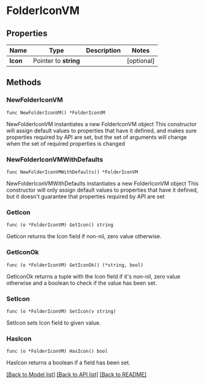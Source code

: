 # FolderIconVM

## Properties

Name | Type | Description | Notes
------------ | ------------- | ------------- | -------------
**Icon** | Pointer to **string** |  | [optional] 

## Methods

### NewFolderIconVM

`func NewFolderIconVM() *FolderIconVM`

NewFolderIconVM instantiates a new FolderIconVM object
This constructor will assign default values to properties that have it defined,
and makes sure properties required by API are set, but the set of arguments
will change when the set of required properties is changed

### NewFolderIconVMWithDefaults

`func NewFolderIconVMWithDefaults() *FolderIconVM`

NewFolderIconVMWithDefaults instantiates a new FolderIconVM object
This constructor will only assign default values to properties that have it defined,
but it doesn't guarantee that properties required by API are set

### GetIcon

`func (o *FolderIconVM) GetIcon() string`

GetIcon returns the Icon field if non-nil, zero value otherwise.

### GetIconOk

`func (o *FolderIconVM) GetIconOk() (*string, bool)`

GetIconOk returns a tuple with the Icon field if it's non-nil, zero value otherwise
and a boolean to check if the value has been set.

### SetIcon

`func (o *FolderIconVM) SetIcon(v string)`

SetIcon sets Icon field to given value.

### HasIcon

`func (o *FolderIconVM) HasIcon() bool`

HasIcon returns a boolean if a field has been set.


[[Back to Model list]](../README.md#documentation-for-models) [[Back to API list]](../README.md#documentation-for-api-endpoints) [[Back to README]](../README.md)


